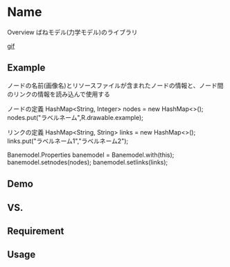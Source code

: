 Name
====

Overview
ばねモデル(力学モデル)のライブラリ

[gif](https://github.com/kai0masanari/baneVisualizer/blob/master/image.gif)

## Example
ノードの名前(画像名)とリソースファイルが含まれたノードの情報と、ノード間のリンクの情報を読み込んで使用する


ノードの定義
HashMap<String, Integer> nodes = new HashMap<>();
nodes.put("ラベルネーム",R.drawable.example);

リンクの定義
HashMap<String, String> links = new HashMap<>();
links.put("ラベルネーム1","ラベルネーム2");

Banemodel.Properties banemodel = Banemodel.with(this);
banemodel.setnodes(nodes);
banemodel.setlinks(links);


## Demo


## VS. 

## Requirement

## Usage